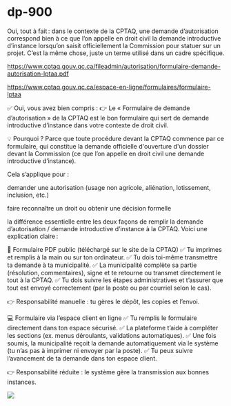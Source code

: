 # dp-900

Oui, tout à fait : dans le contexte de la CPTAQ, une demande d’autorisation correspond bien à ce que l’on appelle en droit civil la demande introductive d’instance lorsqu’on saisit officiellement la Commission pour statuer sur un projet. C’est la même chose, juste un terme utilisé dans un cadre spécifique.

https://www.cptaq.gouv.qc.ca/fileadmin/autorisation/formulaire-demande-autorisation-lptaa.pdf

https://www.cptaq.gouv.qc.ca/espace-en-ligne/formulaires/formulaire-lptaa

✅ Oui, vous avez bien compris :
👉 Le « Formulaire de demande d’autorisation » de la CPTAQ est le bon formulaire qui sert de demande introductive d’instance dans votre contexte de droit civil.

💡 Pourquoi ?
Parce que toute procédure devant la CPTAQ commence par ce formulaire, qui constitue la demande officielle d'ouverture d'un dossier devant la Commission (ce que l’on appelle en droit civil une demande introductive d’instance).

Cela s’applique pour :

demander une autorisation (usage non agricole, aliénation, lotissement, inclusion, etc.)

faire reconnaître un droit ou obtenir une décision formelle

la différence essentielle entre les deux façons de remplir la demande d’autorisation / demande introductive d’instance à la CPTAQ. Voici une explication claire :

📄 Formulaire PDF public (téléchargé sur le site de la CPTAQ)
✅ Tu imprimes et remplis à la main ou sur ton ordinateur.
✅ Tu dois toi-même transmettre ta demande à ta municipalité.
✅ La municipalité complète sa partie (résolution, commentaires), signe et te retourne ou transmet directement le tout à la CPTAQ.
✅ Tu dois suivre les étapes administratives et t’assurer que tout est envoyé correctement (par la poste ou par courriel selon le cas).

👉 Responsabilité manuelle : tu gères le dépôt, les copies et l’envoi.

💻 Formulaire via l’espace client en ligne
✅ Tu remplis le formulaire directement dans ton espace sécurisé.
✅ La plateforme t’aide à compléter les sections (ex. menus déroulants, validations automatiques).
✅ Une fois soumis, la municipalité reçoit la demande automatiquement via le système (tu n’as pas à imprimer ni envoyer par la poste).
✅ Tu peux suivre l’avancement de ta demande dans ton espace client.

👉 Responsabilité réduite : le système gère la transmission aux bonnes instances.


<img src="https://i.imgur.com/FLZTj2Z.png">
